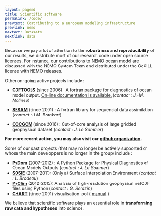 ```yaml
---
layout: pagemd
title: Scientific software
permalink: /code/
prevtext: Contributing to a european modeling infrastructure
prevlink: nemo
nextext: Datasets
nextlink: data
---
```



Because we pay a lot of attention to the **robustness and reproducibility** of our results, we distribute most of our research code under open source licenses. For instance, our contributions to [NEMO](http://meom-group.github.io/nemo/) ocean model are discussed with the NEMO System Team and distributed under the CeCILL license with NEMO releases. 

Other on-going active projects include : 


- **[CDFTOOLS](https://github.com/meom-group/CDFTOOLS)** (since 2006) : A fortran package for diagnostics of ocean model output. [On-line documentation is available.](https://github.com/meom-group/CDFTOOLS/DOC/cdftools.html) (*contact : J.-M. Molines*)

- **[SESAM](http://lgge.osug.fr/meom/Outils/SESAM/sesam.html)** (since 2001) : A fortran library for sequencial data assimilation (*contact : J.M. Brankart*)

- **[OOCGCM](http://oocgcm.readthedocs.io/)** (since 2016) : Out-of-core analysis of large gridded geophysical dataset (*contact : J. Le Sommer*)

**For more recent action, you may also visit our [github organization](https://github.com/meom-group).** 

Some of our past projects (that may no longer be actively supported or whose the main developpers is no longer in the group) include : 

 - **[PyDom](http://servforge.legi.grenoble-inp.fr/projects/PyDom)** (2007-2012) :  A Python Package for Physical Diagnostics of Ocean Models Outputs (*contact : J. Le Sommer*) 
 - **[SOSIE](http://sosie.sourceforge.net/)** (2007-2011): (Only a) Surface Interpolation Environment (*contact : L. Brodeau*)
 - **[PyClim](http://servforge.legi.grenoble-inp.fr/projects/soft-pyclim)** (2012-2015): Analysis of high-resolution geophysical netCDF files using Python (*contact : G. Serazin*) 
 - **[CHART](https://github.com/meom-group/CHART_COUPE)** (since 2001) visualisation tool ( [manual](https://meom-group.github.io/CHART_COUPE_DOC/) )

We believe that scientific software plays an essential role in **transforming raw data and hypotheses** into science.

